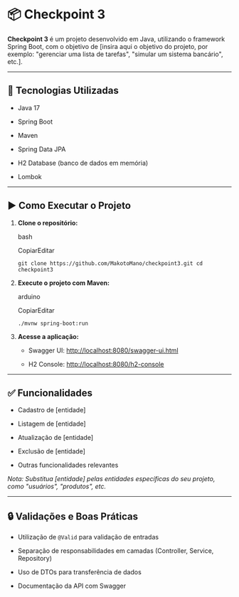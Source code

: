
# 📦 Checkpoint 3

**Checkpoint 3** é um projeto desenvolvido em Java, utilizando o framework Spring Boot, com o objetivo de [insira aqui o objetivo do projeto, por exemplo: "gerenciar uma lista de tarefas", "simular um sistema bancário", etc.].

----------

## 🚀 Tecnologias Utilizadas

-   Java 17
    
-   Spring Boot
    
-   Maven
    
-   Spring Data JPA
    
-   H2 Database (banco de dados em memória)
    
-   Lombok
    


----------

## ▶️ Como Executar o Projeto

1.  **Clone o repositório:**
    
    bash
    
    CopiarEditar
    
    `git clone https://github.com/MakotoMano/checkpoint3.git cd checkpoint3` 
    
2.  **Execute o projeto com Maven:**
    
    arduino
    
    CopiarEditar
    
    `./mvnw spring-boot:run` 
    
3.  **Acesse a aplicação:**
    
    -   Swagger UI: [http://localhost:8080/swagger-ui.html](http://localhost:8080/swagger-ui.html)
        
    -   H2 Console: [http://localhost:8080/h2-console](http://localhost:8080/h2-console)
        

----------

## ✅ Funcionalidades

-   Cadastro de [entidade]
    
-   Listagem de [entidade]
    
-   Atualização de [entidade]
    
-   Exclusão de [entidade]
    
-   Outras funcionalidades relevantes
    

_Nota: Substitua [entidade] pelas entidades específicas do seu projeto, como "usuários", "produtos", etc._

----------

## 🔒 Validações e Boas Práticas

-   Utilização de `@Valid` para validação de entradas
    
-   Separação de responsabilidades em camadas (Controller, Service, Repository)
    
-   Uso de DTOs para transferência de dados
    
-   Documentação da API com Swagger
